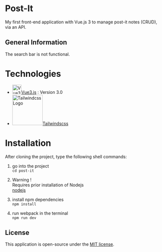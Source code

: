 # Post-It

My first front-end application with Vue.js 3 to manage post-it notes (CRUD), via an API.  

## General Information
The search bar is not functional.  

# Technologies  
* <img src="https://vue3-fr.netlify.app/logo.png" width="30" alt="Vue3js Logo">[Vue3.js](https://vue3-fr.netlify.app/guide/migration/introduction.html) : Version 3.0
* <img src="https://cdn.tealfeed.com/articles/content-images/62f4025dde3f9a8b1dedc06f/1660158733560.jpeg" width="100" alt="Tailwindcss Logo">[Tailwindscss](https://tailwindcss.com/)


# Installation  
After cloning the project, type the following shell commands:   

1. go into the project  
`cd post-it`

2. Warning !  
Requires prior installation of Nodejs   
[nodejs](https://nodejs.org/en/)   

3. install npm dependencies  
`npm install`

4. run webpack in the terminal  
`npm run dev`

## License
This application is open-source under the [MIT license](https://opensource.org/licenses/MIT).  

